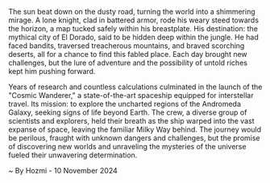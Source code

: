 
The sun beat down on the dusty road, turning the world into a shimmering mirage.  A lone knight, clad in battered armor, rode his weary steed towards the horizon, a map tucked safely within his breastplate.  His destination: the mythical city of El Dorado, said to be hidden deep within the jungle.  He had faced bandits, traversed treacherous mountains, and braved scorching deserts, all for a chance to find this fabled place.  Each day brought new challenges, but the lure of adventure and the possibility of untold riches kept him pushing forward.

Years of research and countless calculations culminated in the launch of the "Cosmic Wanderer," a state-of-the-art spaceship equipped for interstellar travel.  Its mission: to explore the uncharted regions of the Andromeda Galaxy, seeking signs of life beyond Earth.  The crew, a diverse group of scientists and explorers, held their breath as the ship warped into the vast expanse of space, leaving the familiar Milky Way behind.  The journey would be perilous, fraught with unknown dangers and challenges, but the promise of discovering new worlds and unraveling the mysteries of the universe fueled their unwavering determination. 

~ By Hozmi - 10 November 2024
